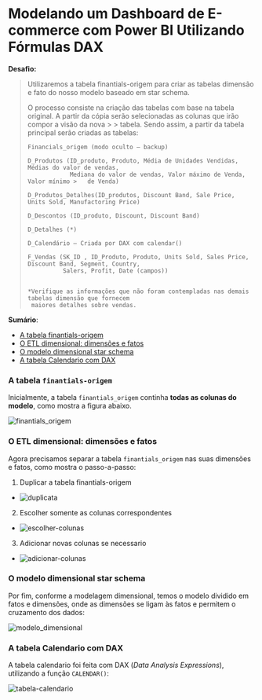 # Modelando um Dashboard de E-commerce com Power BI Utilizando Fórmulas DAX

**Desafio:**

> Utilizaremos a tabela finantials-origem para criar as tabelas dimensão e fato do nosso modelo baseado em star schema.
>
> O processo consiste na criação das tabelas com base na tabela original. A partir da cópia serão selecionadas as colunas que irão compor a visão da nova > > tabela. Sendo assim, a partir da tabela principal serão criadas as tabelas:
>
>     Financials_origem (modo oculto – backup)
>
>     D_Produtos (ID_produto, Produto, Média de Unidades Vendidas, Médias do valor de vendas,
>                 Mediana do valor de vendas, Valor máximo de Venda, Valor mínimo >   de Venda)
>  
>     D_Produtos_Detalhes(ID_produtos, Discount Band, Sale Price, Units Sold, Manufactoring Price)
>
>     D_Descontos (ID_produto, Discount, Discount Band)
>
>     D_Detalhes (*)
>
>     D_Calendário – Criada por DAX com calendar()
>
>     F_Vendas (SK_ID , ID_Produto, Produto, Units Sold, Sales Price, Discount Band, Segment, Country,
>               Salers, Profit, Date (campos))
> 
>
>     *Verifique as informações que não foram contempladas nas demais tabelas dimensão que fornecem
>      maiores detalhes sobre vendas.

**Sumário**:

- [A tabela finantials-origem](#a-tabela-finantials-origem)
- [O ETL dimensional: dimensões e fatos](#o-etl-dimensional-dimensões-e-fatos)
- [O modelo dimensional star schema](#o-modelo-dimensional-star-schema)
- [A tabela Calendario com DAX](#a-tabela-calendario-com-dax)

### A tabela <code>finantials-origem</code>

Inicialmente, a tabela <code>finantials_origem</code> continha **todas as colunas do modelo**, como mostra a figura abaixo.

![finantials_origem](files/tabela-finantials.png)

### O ETL dimensional: dimensões e fatos

Agora precisamos separar a tabela <code>finantials_origem</code> nas suas dimensões e fatos, como mostra o passo-a-passo:

1. Duplicar a tabela finantials-origem

- ![duplicata](files/01.modelagem.png)

2. Escolher somente as colunas correspondentes

- ![escolher-colunas](files/02.modelagem.png)

3. Adicionar novas colunas se necessario  

- ![adicionar-colunas](files/03.modelagem.png)

### O modelo dimensional star schema

Por fim, conforme a modelagem dimensional, temos o modelo dividido em fatos e dimensões, onde as dimensões se ligam às fatos e permitem o cruzamento dos dados:

![modelo_dimensional](files/modelo-dimensional.png)

### A tabela Calendario com DAX

A tabela calendario foi feita com DAX (*Data Analysis Expressions*), utilizando a função <code>CALENDAR()</code>:

![tabela-calendario](files/tabela-calendario.png)

